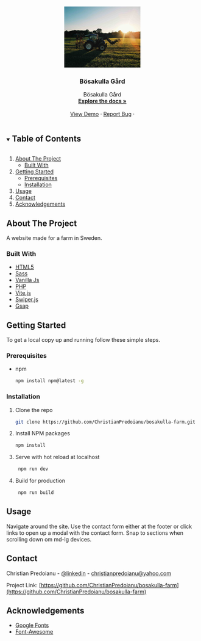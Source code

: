 
 <!-- PROJECT LOGO -->   
<br />
<p align="center">
  <a href="https://github.com/ChristianPredoianu/bosakulla-farm">
    <img src="/assets/tractor.JPG" alt="Logo" width="200" height="160">
  </a> 

  <h3 align="center">Bösakulla Gård</h3>
     
  <p align="center">
   Bösakulla Gård
    <br />
    <a href="https://github.com/ChristianPredoianu/bosakulla-farm"><strong>Explore the docs »</strong></a>
    <br />
    <br />
    <a href="https://bosakullagard.se/">View Demo</a>
    ·
    <a href="https://github.com/ChristianPredoianu/bosakulla-farm/issues">Report Bug</a>
    ·  
  </p>
</p>

 

<!-- TABLE OF CONTENTS -->
<details open="open">
  <summary><h2 style="display: inline-block">Table of Contents</h2></summary>
  <ol>
    <li>
      <a href="#about-the-project">About The Project</a>
      <ul>
        <li><a href="#built-with">Built With</a></li>
      </ul>
    </li>
    <li>
      <a href="#getting-started">Getting Started</a>
      <ul>
        <li><a href="#prerequisites">Prerequisites</a></li>
        <li><a href="#installation">Installation</a></li>
      </ul>
    </li>
    <li><a href="#usage">Usage</a></li>
    <li><a href="#contact">Contact</a></li>
    <li><a href="#acknowledgements">Acknowledgements</a></li>
  </ol>
</details>



<!-- ABOUT THE PROJECT -->
## About The Project

A website made for a farm in Sweden.

### Built With

* [HTML5](https://developer.mozilla.org/en-US/docs/Glossary/HTML5)
* [Sass](https://sass-lang.com/)
* [Vanilla Js](https://developer.mozilla.org/en-US/docs/Web/JavaScript)
* [PHP](https://www.php.net/)
* [Vite.js](https://vitejs.dev/)
* [Swiper.js](https://vitejs.dev/)
* [Gsap](https://greensock.com/gsap/)



<!-- GETTING STARTED -->
## Getting Started

To get a local copy up and running follow these simple steps.

### Prerequisites

* npm
  ```sh
  npm install npm@latest -g
  ```

### Installation

1. Clone the repo
   ```sh
   git clone https://github.com/ChristianPredoianu/bosakulla-farm.git
   ```
2. Install NPM packages
   ```sh
   npm install
   ``` 
3. Serve with hot reload at localhost
   ```sh
    npm run dev
   ``` 
5. Build for production 
   ```sh
    npm run build
   
   ```

   

   
   
   
   
   
<!-- USAGE EXAMPLES -->
## Usage

Navigate around the site. Use the contact form either at the footer or click links to open up a modal with the contact form.
Snap to sections when scrolling down om md-lg devices.

<!-- CONTACT -->
## Contact

Christian Predoianu - [@linkedin](https://se.linkedin.com/in/christian-predoianu-369218157) - christianpredoianu@yahoo.com

Project Link: [https://github.com/ChristianPredoianu/bosakulla-farm](https://github.com/ChristianPredoianu/bosakulla-farm)


<!-- ACKNOWLEDGEMENTS --> 
## Acknowledgements
* [Google Fonts](https://fonts.google.com/)
* [Font-Awesome](https://fontawesome.com/)



<!-- MARKDOWN LINKS & IMAGES -->
<!-- https://www.markdownguide.org/basic-syntax/#reference-style-links -->
[contributors-shield]: https://img.shields.io/github/contributors/github_username/repo.svg?style=for-the-badge
[contributors-url]: https://github.com/github_username/repo/graphs/contributors
[forks-shield]: https://img.shields.io/github/forks/github_username/repo.svg?style=for-the-badge
[forks-url]: https://github.com/github_username/repo/network/members
[stars-shield]: https://img.shields.io/github/stars/github_username/repo.svg?style=for-the-badge
[stars-url]: https://github.com/github_username/repo/stargazers
[issues-shield]: https://img.shields.io/github/issues/github_username/repo.svg?style=for-the-badge
[issues-url]: https://github.com/github_username/repo/issues
[license-shield]: https://img.shields.io/github/license/github_username/repo.svg?style=for-the-badge 
[license-url]: https://github.com/github_username/repo/blob/master/LICENSE.txt 
[linkedin-shield]: https://img.shields.io/badge/-LinkedIn-black.svg?style=for-the-badge&logo=linkedin&colorB=555
[linkedin-url]: https://linkedin.com/in/github_username    
 

